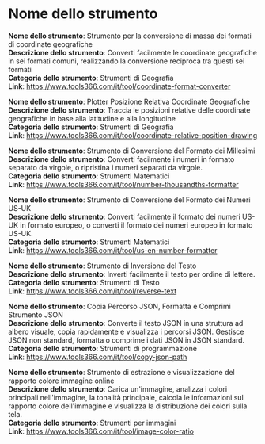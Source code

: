 # Nome dello strumento

**Nome dello strumento**: Strumento per la conversione di massa dei formati di coordinate geografiche  
**Descrizione dello strumento**: Converti facilmente le coordinate geografiche in sei formati comuni, realizzando la conversione reciproca tra questi sei formati  
**Categoria dello strumento**: Strumenti di Geografia  
**Link**: https://www.tools366.com/it/tool/coordinate-format-converter


**Nome dello strumento**: Plotter Posizione Relativa Coordinate Geografiche  
**Descrizione dello strumento**: Traccia le posizioni relative delle coordinate geografiche in base alla latitudine e alla longitudine  
**Categoria dello strumento**: Strumenti di Geografia  
**Link**: https://www.tools366.com/it/tool/coordinate-relative-position-drawing


**Nome dello strumento**: Strumento di Conversione del Formato dei Millesimi  
**Descrizione dello strumento**: Converti facilmente i numeri in formato separato da virgole, o ripristina i numeri separati da virgole.  
**Categoria dello strumento**: Strumenti Matematici  
**Link**: https://www.tools366.com/it/tool/number-thousandths-formatter


**Nome dello strumento**: Strumento di Conversione del Formato dei Numeri US-UK  
**Descrizione dello strumento**: Converti facilmente il formato dei numeri US-UK in formato europeo, o converti il formato dei numeri europeo in formato US-UK.  
**Categoria dello strumento**: Strumenti Matematici  
**Link**: https://www.tools366.com/it/tool/us-en-number-formatter


**Nome dello strumento**: Strumento di Inversione del Testo  
**Descrizione dello strumento**: Inverti facilmente il testo per ordine di lettere.  
**Categoria dello strumento**: Strumenti di Testo  
**Link**: https://www.tools366.com/it/tool/reverse-text


**Nome dello strumento**: Copia Percorso JSON, Formatta e Comprimi Strumento JSON  
**Descrizione dello strumento**: Converte il testo JSON in una struttura ad albero visuale, copia rapidamente e visualizza i percorsi JSON. Gestisce JSON non standard, formatta o comprime i dati JSON in JSON standard.  
**Categoria dello strumento**: Strumenti di programmazione  
**Link**: https://www.tools366.com/it/tool/copy-json-path


**Nome dello strumento**: Strumento di estrazione e visualizzazione del rapporto colore immagine online  
**Descrizione dello strumento**: Carica un'immagine, analizza i colori principali nell'immagine, la tonalità principale, calcola le informazioni sul rapporto colore dell'immagine e visualizza la distribuzione dei colori sulla tela.  
**Categoria dello strumento**: Strumenti per immagini  
**Link**: https://www.tools366.com/it/tool/image-color-ratio


